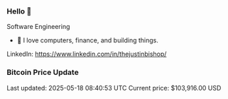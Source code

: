 ### Hello 🤙  

Software Engineering

- 🔭 I love computers, finance, and building things.
  
LinkedIn: https://www.linkedin.com/in/thejustinbishop/  




















































































































































































































































### Bitcoin Price Update
Last updated: 2025-05-18 08:40:53 UTC
Current price: $103,916.00 USD
